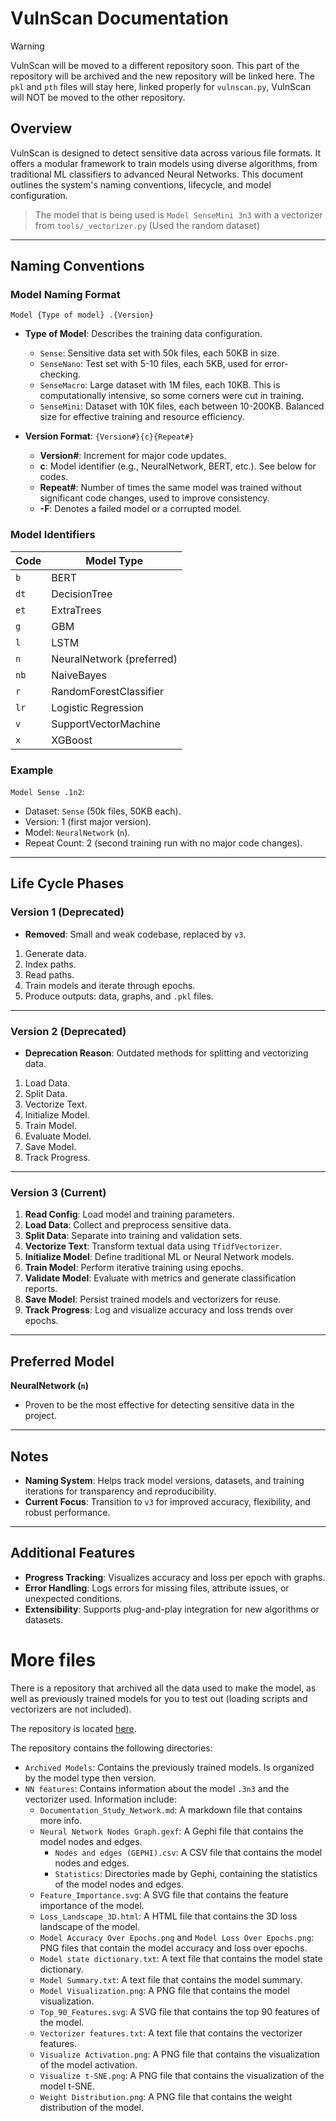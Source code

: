 # VulnScan Documentation

> [!WARNING]
> VulnScan will be moved to a different repository soon.
> This part of the repository will be archived and the new repository will be linked here.
> The `pkl` and `pth` files will stay here, linked properly for `vulnscan.py`,
> VulnScan will NOT be moved to the other repository.

## Overview

VulnScan is designed to detect sensitive data across various file formats. It offers a modular framework to train models using diverse algorithms, from traditional ML classifiers to advanced Neural Networks. This document outlines the system's naming conventions, lifecycle, and model configuration.

> The model that is being used is `Model SenseMini 3n3` with a vectorizer from `tools/_vectorizer.py` (Used the random dataset)

---

## Naming Conventions

### Model Naming Format
`Model {Type of model} .{Version}`

- **Type of Model**: Describes the training data configuration.
  - `Sense`: Sensitive data set with 50k files, each 50KB in size.
  - `SenseNano`: Test set with 5-10 files, each 5KB, used for error-checking.
  - `SenseMacro`: Large dataset with 1M files, each 10KB. This is computationally intensive, so some corners were cut in training.
  - `SenseMini`: Dataset with 10K files, each between 10-200KB. Balanced size for effective training and resource efficiency.

- **Version Format**: `{Version#}{c}{Repeat#}`
  - **Version#**: Increment for major code updates.
  - **c**: Model identifier (e.g., NeuralNetwork, BERT, etc.). See below for codes.
  - **Repeat#**: Number of times the same model was trained without significant code changes, used to improve consistency.
  - **-F**: Denotes a failed model or a corrupted model.

### Model Identifiers

| Code | Model Type                |
|------|---------------------------|
| `b`  | BERT                      |
| `dt` | DecisionTree              |
| `et` | ExtraTrees                |
| `g`  | GBM                       |
| `l`  | LSTM                      |
| `n`  | NeuralNetwork (preferred) |
| `nb` | NaiveBayes                |
| `r`  | RandomForestClassifier    |
| `lr` | Logistic Regression       |
| `v`  | SupportVectorMachine      |
| `x`  | XGBoost                   |

### Example
`Model Sense .1n2`: 
- Dataset: `Sense` (50k files, 50KB each).
- Version: 1 (first major version).
- Model: `NeuralNetwork` (`n`).
- Repeat Count: 2 (second training run with no major code changes).

---

## Life Cycle Phases

### Version 1 (Deprecated)
- **Removed**: Small and weak codebase, replaced by `v3`.

1. Generate data.
2. Index paths.
3. Read paths.
4. Train models and iterate through epochs.
5. Produce outputs: data, graphs, and `.pkl` files.

---

### Version 2 (Deprecated)
- **Deprecation Reason**: Outdated methods for splitting and vectorizing data.

1. Load Data.
2. Split Data.
3. Vectorize Text.
4. Initialize Model.
5. Train Model.
6. Evaluate Model.
7. Save Model.
8. Track Progress.

---

### Version 3 (Current)
1. **Read Config**: Load model and training parameters.
2. **Load Data**: Collect and preprocess sensitive data.
3. **Split Data**: Separate into training and validation sets.
4. **Vectorize Text**: Transform textual data using `TfidfVectorizer`.
5. **Initialize Model**: Define traditional ML or Neural Network models.
6. **Train Model**: Perform iterative training using epochs.
7. **Validate Model**: Evaluate with metrics and generate classification reports.
8. **Save Model**: Persist trained models and vectorizers for reuse.
9. **Track Progress**: Log and visualize accuracy and loss trends over epochs.

---

## Preferred Model
**NeuralNetwork (`n`)**  
- Proven to be the most effective for detecting sensitive data in the project.

---

## Notes
- **Naming System**: Helps track model versions, datasets, and training iterations for transparency and reproducibility.
- **Current Focus**: Transition to `v3` for improved accuracy, flexibility, and robust performance.

---

## Additional Features

- **Progress Tracking**: Visualizes accuracy and loss per epoch with graphs.
- **Error Handling**: Logs errors for missing files, attribute issues, or unexpected conditions.
- **Extensibility**: Supports plug-and-play integration for new algorithms or datasets.


# More files

There is a repository that archived all the data used to make the model, 
as well as previously trained models for you to test out 
(loading scripts and vectorizers are not included). 

The repository is located [here](https://github.com/DefinetlyNotAI/VulnScan_TrainingData).

The repository contains the following directories:
- `Archived Models`: Contains the previously trained models. Is organized by the model type then version.
- `NN features`: Contains information about the model `.3n3` and the vectorizer used. Information include:
  - `Documentation_Study_Network.md`: A markdown file that contains more info.
  - `Neural Network Nodes Graph.gexf`: A Gephi file that contains the model nodes and edges.
    - `Nodes and edges (GEPHI).csv`: A CSV file that contains the model nodes and edges.
    - `Statistics`: Directories made by Gephi, containing the statistics of the model nodes and edges.
  - `Feature_Importance.svg`: A SVG file that contains the feature importance of the model.
  - `Loss_Landscape_3D.html`: A HTML file that contains the 3D loss landscape of the model.
  - `Model Accuracy Over Epochs.png` and `Model Loss Over Epochs.png`: PNG files that contain the model accuracy and loss over epochs.
  - `Model state dictionary.txt`: A text file that contains the model state dictionary.
  - `Model Summary.txt`: A text file that contains the model summary.
  - `Model Visualization.png`: A PNG file that contains the model visualization.
  - `Top_90_Features.svg`: A SVG file that contains the top 90 features of the model.
  - `Vectorizer features.txt`: A text file that contains the vectorizer features.
  - `Visualize Activation.png`: A PNG file that contains the visualization of the model activation.
  - `Visualize t-SNE.png`: A PNG file that contains the visualization of the model t-SNE.
  - `Weight Distribution.png`: A PNG file that contains the weight distribution of the model.

